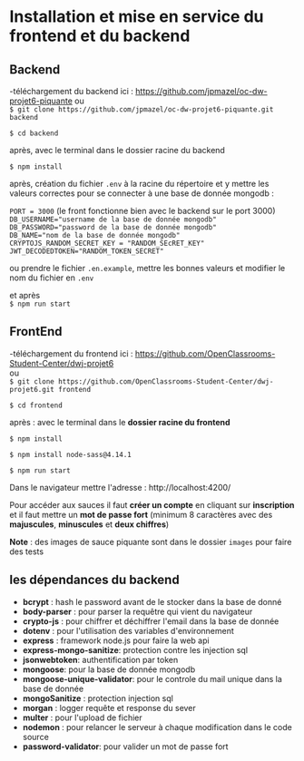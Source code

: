 # Installation et mise en service du frontend et du backend

## Backend
-téléchargement du backend ici : https://github.com/jpmazel/oc-dw-projet6-piquante
ou   
`$ git clone https://github.com/jpmazel/oc-dw-projet6-piquante.git backend `

`$ cd backend`

après, avec le terminal dans le dossier racine du backend  

`$ npm install `

après, création du fichier `.env` à la racine du répertoire et y mettre les valeurs correctes pour se connecter à une base de donnée mongodb : 

`PORT = 3000` (le front fonctionne bien avec le backend sur le port 3000)  
`DB_USERNAME="username de la base de donnée mongodb"`  
`DB_PASSWORD="password de la base de donnée mongodb"`  
`DB_NAME="nom de la base de donnée mongodb"`  
`CRYPTOJS_RANDOM_SECRET_KEY = "RANDOM_SEcRET_KEY"`  
`JWT_DECODEDTOKEN="RANDOM_TOKEN_SECRET"`  

ou prendre le fichier `.en.example`, mettre les bonnes valeurs et modifier le nom du fichier en `.env`

et après   
`$ npm run start `

## FrontEnd
-téléchargement du frontend ici : https://github.com/OpenClassrooms-Student-Center/dwj-projet6   
ou  
`$ git clone https://github.com/OpenClassrooms-Student-Center/dwj-projet6.git frontend ` 

`$ cd frontend`

après :
avec le terminal dans le **dossier racine du frontend**

`$ npm install`

`$ npm install node-sass@4.14.1`

`$ npm run start`

Dans le navigateur mettre l'adresse : http://localhost:4200/

Pour accéder aux sauces il faut **créer un compte** en cliquant sur **inscription** et il faut mettre un **mot de passe fort** (minimum 8 caractères avec des **majuscules**, **minuscules** et **deux chiffres**)   


**Note** :  des images de sauce piquante sont dans le dossier `images` pour faire des tests

## les dépendances du backend
- **bcrypt** : hash le password avant de le stocker dans la base de donné
- **body-parser** : pour parser la requêtre qui vient du navigateur
- **crypto-js** : pour chiffrer et déchiffrer l'email dans la base de donnée
- **dotenv** : pour l'utilisation des variables d'environnement
- **express** : framework node.js pour faire la web api
- **express-mongo-sanitize**: protection contre les injection sql
- **jsonwebtoken**: authentification par token
- **mongoose**: pour la base de donnée mongodb
- **mongoose-unique-validator**: pour le controle du mail unique dans la base de donnée
- **mongoSanitize** : protection injection sql
- **morgan** : logger requête et response du sever
- **multer** : pour l'upload de fichier
- **nodemon** : pour relancer le serveur à chaque modification dans le code source
- **password-validator**: pour valider un mot de passe fort 


